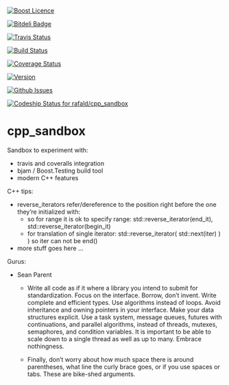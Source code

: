 
<a href="http://www.boost.org/LICENSE_1_0.txt" target="_blank">![Boost Licence](http://img.shields.io/badge/license-boost-blue.svg)</a>


[![Bitdeli Badge](https://d2weczhvl823v0.cloudfront.net/rafald/cpp_sandbox/trend.png)](https://bitdeli.com/free "Bitdeli Badge")



[![Travis Status](https://api.travis-ci.org/rafald/cpp_sandbox.svg?branch=master)](https://api.travis-ci.org/rafald/cpp_sandbox.svg?branch=master)
<!--
<a href="https://travis-ci.org/rafald/cpp_sandbox" target="_blank">![Build Status](https://img.shields.io/travis/rafald/cpp_sandbox/master.svg?label=linux/osx)</a>
-->

<a href="https://https://ci.appveyor.com/project/rafald/cpp-sandbox" target="_blank">![Build Status](https://img.shields.io/appveyor/ci/rafald/cpp-sandbox/master.svg?label=windows)</a>


[![Coverage Status](https://coveralls.io/repos/github/rafald/cpp_sandbox/badge.svg?branch=master)](https://coveralls.io/github/rafald/cpp_sandbox?branch=master)
<!--
<a href="https://coveralls.io/r/rafald/cpp_sandbox?branch=master" target="_blank">![Coveralls](http://img.shields.io/coveralls/rafald/cpp_sandbox/master.svg)</a>
-->

<a href="https://github.com/rafald/cpp_sandbox/releases" target="_blank">![Version](https://badge.fury.io/gh/rafald%2Fcpp_sandbox.svg)</a>

<a href="http://github.com/rafald/cpp_sandbox/issues" target="_blank">![Github Issues](https://img.shields.io/github/issues/rafald/cpp_sandbox.svg)</a>


[![Codeship Status for rafald/cpp_sandbox](https://codeship.com/projects/1532d940-fdc5-0133-0c34-226b7b8bc1bd/status?branch=master)](https://codeship.com/projects/152293)

# cpp_sandbox

Sandbox to experiment with:
* travis and coveralls integration
* bjam / Boost.Testing build tool
* modern C++ features


C++ tips:
* reverse_iterators refer/dereference to the position right before the one they’re initialized with:
  * so for range it is ok to specify range:  std::reverse_iterator(end_it), std::reverse_iterator(begin_it) 
  * for translation of single iterator:  std::reverse_iterator( std::next(iter) ) ) so iter can not be end()
* more stuff goes here ...

Gurus:
* Sean Parent
  * Write all code as if it where a library you intend to submit for standardization. Focus on the interface. Borrow, don’t invent. Write complete and efficient types. Use algorithms instead of loops. Avoid inheritance and owning pointers in your interface. Make your data structures explicit. Use a task system, message queues, futures with continuations, and parallel algorithms, instead of threads, mutexes, semaphores, and condition variables. It is important to be able to scale down to a single thread as well as up to many. Embrace nothingness.
 
  * Finally, don’t worry about how much space there is around parentheses, what line the curly brace goes, or if you use spaces or tabs. These are bike-shed arguments.
